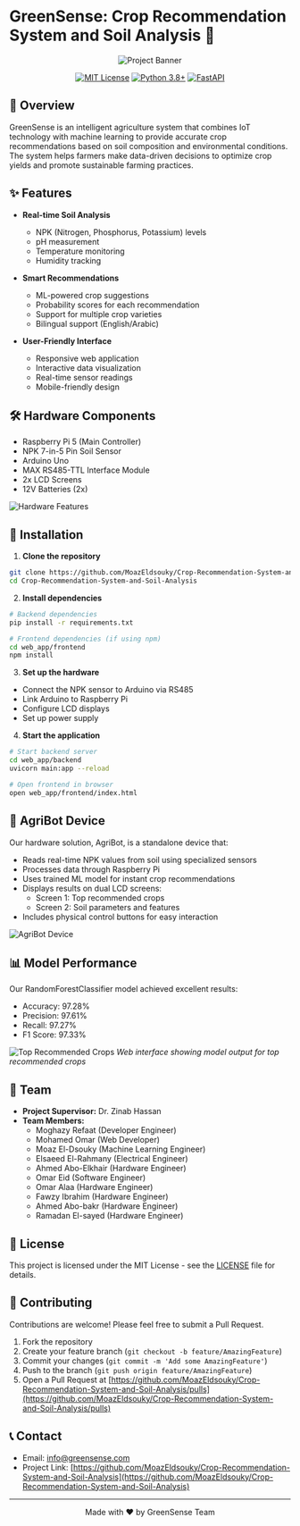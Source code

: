 # GreenSense: Crop Recommendation System and Soil Analysis 🌱

<div align="center">

![Project Banner](images/system_architecture.png)

[![MIT License](https://img.shields.io/badge/License-MIT-green.svg)](LICENSE)
[![Python 3.8+](https://img.shields.io/badge/Python-3.8+-blue.svg)](https://www.python.org/downloads/)
[![FastAPI](https://img.shields.io/badge/FastAPI-0.68.0+-00a393.svg)](https://fastapi.tiangolo.com/)

</div>

## 📌 Overview

GreenSense is an intelligent agriculture system that combines IoT technology with machine learning to provide accurate crop recommendations based on soil composition and environmental conditions. The system helps farmers make data-driven decisions to optimize crop yields and promote sustainable farming practices.

## ✨ Features

- **Real-time Soil Analysis**
  - NPK (Nitrogen, Phosphorus, Potassium) levels
  - pH measurement
  - Temperature monitoring
  - Humidity tracking

- **Smart Recommendations**
  - ML-powered crop suggestions
  - Probability scores for each recommendation
  - Support for multiple crop varieties
  - Bilingual support (English/Arabic)

- **User-Friendly Interface**
  - Responsive web application
  - Interactive data visualization
  - Real-time sensor readings
  - Mobile-friendly design

## 🛠️ Hardware Components

- Raspberry Pi 5 (Main Controller)
- NPK 7-in-5 Pin Soil Sensor
- Arduino Uno
- MAX RS485-TTL Interface Module
- 2x LCD Screens
- 12V Batteries (2x)

![Hardware Features](images/Soil%20Monitoring%20Features.png)

## 🚀 Installation

1. **Clone the repository**
```bash
git clone https://github.com/MoazEldsouky/Crop-Recommendation-System-and-Soil-Analysis.git
cd Crop-Recommendation-System-and-Soil-Analysis
```

2. **Install dependencies**
```bash
# Backend dependencies
pip install -r requirements.txt

# Frontend dependencies (if using npm)
cd web_app/frontend
npm install
```

3. **Set up the hardware**
- Connect the NPK sensor to Arduino via RS485
- Link Arduino to Raspberry Pi
- Configure LCD displays
- Set up power supply

4. **Start the application**
```bash
# Start backend server
cd web_app/backend
uvicorn main:app --reload

# Open frontend in browser
open web_app/frontend/index.html
```

## 🤖 AgriBot Device

Our hardware solution, AgriBot, is a standalone device that:
- Reads real-time NPK values from soil using specialized sensors
- Processes data through Raspberry Pi
- Uses trained ML model for instant crop recommendations
- Displays results on dual LCD screens:
  - Screen 1: Top recommended crops
  - Screen 2: Soil parameters and features
- Includes physical control buttons for easy interaction

![AgriBot Device](images/AgriBot.png)

## 📊 Model Performance

Our RandomForestClassifier model achieved excellent results:
- Accuracy: 97.28%
- Precision: 97.61%
- Recall: 97.27%
- F1 Score: 97.33%

![Top Recommended Crops](images/Top_recommended_crops.png)
*Web interface showing model output for top recommended crops*

## 👥 Team

- **Project Supervisor:** Dr. Zinab Hassan
- **Team Members:**
  - Moghazy Refaat (Developer Engineer)
  - Mohamed Omar (Web Developer)
  - Moaz El-Dsouky (Machine Learning Engineer)
  - Elsaeed El-Rahmany (Electrical Engineer)
  - Ahmed Abo-Elkhair (Hardware Engineer)
  - Omar Eid (Software Engineer)
  - Omar Alaa (Hardware Engineer)
  - Fawzy Ibrahim (Hardware Engineer)
  - Ahmed Abo-bakr (Hardware Engineer)
  - Ramadan El-sayed (Hardware Engineer)

## 📄 License

This project is licensed under the MIT License - see the [LICENSE](LICENSE) file for details.

## 🤝 Contributing

Contributions are welcome! Please feel free to submit a Pull Request.

1. Fork the repository
2. Create your feature branch (`git checkout -b feature/AmazingFeature`)
3. Commit your changes (`git commit -m 'Add some AmazingFeature'`)
4. Push to the branch (`git push origin feature/AmazingFeature`)
5. Open a Pull Request at [https://github.com/MoazEldsouky/Crop-Recommendation-System-and-Soil-Analysis/pulls](https://github.com/MoazEldsouky/Crop-Recommendation-System-and-Soil-Analysis/pulls)

## 📞 Contact

- Email: info@greensense.com
- Project Link: [https://github.com/MoazEldsouky/Crop-Recommendation-System-and-Soil-Analysis](https://github.com/MoazEldsouky/Crop-Recommendation-System-and-Soil-Analysis)

---
<div align="center">
Made with ❤️ by GreenSense Team
</div>
